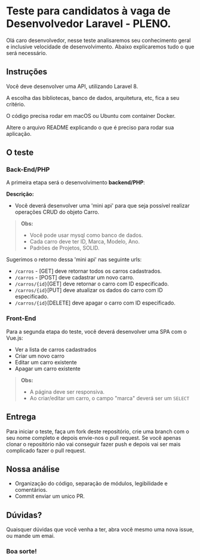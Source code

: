 # Teste para candidatos à vaga de Desenvolvedor Laravel - PLENO.

Olá caro desenvolvedor, nesse teste analisaremos seu conhecimento geral e inclusive velocidade de desenvolvimento. Abaixo explicaremos tudo o que será necessário.

## Instruções

Você deve desenvolver uma API, utilizando Laravel 8.


A escolha das bibliotecas, banco de dados, arquitetura, etc, fica a seu critério.

O código precisa rodar em macOS ou Ubuntu com container Docker.

Altere o arquivo README explicando o que é preciso para rodar sua aplicação.

O teste
--------

### Back-End/PHP

A primeira etapa será o desenvolvimento **backend/PHP**:

**Descrição:**

- Você deverá desenvolver uma 'mini api' para que seja possível realizar operações CRUD do objeto Carro.

> **Obs:**
> - Você pode usar mysql como banco de dados.
> - Cada carro deve ter ID, Marca, Modelo, Ano.
> - Padrões de Projetos, SOLID.

Sugerimos o retorno dessa 'mini api' nas seguinte urls:

 - `/carros` - [GET] deve retornar todos os carros cadastrados.
 - `/carros` - [POST] deve cadastrar um novo carro.
 - `/carros/{id}`[GET] deve retornar o carro com ID especificado.
 - `/carros/{id}`[PUT] deve atualizar os dados do carro com ID especificado.
 - `/carros/{id}`[DELETE] deve apagar o carro com ID especificado.
 

### Front-End

Para a segunda etapa do teste, você deverá desenvolver uma SPA com o Vue.js:

- Ver a lista de carros cadastrados
- Criar um novo carro
- Editar um carro existente
- Apagar um carro existente

> **Obs:**
> - A página deve ser responsiva.
> - Ao criar/editar um carro, o campo "marca" deverá ser um `SELECT`


## Entrega

Para iniciar o teste, faça um fork deste repositório, crie uma branch com o seu nome completo e depois envie-nos o pull request.
Se você apenas clonar o repositório não vai conseguir fazer push e depois vai ser mais complicado fazer o pull request.


## Nossa análise

- Organização do código, separação de módulos, legibilidade e comentários.
- Commit enviar um unico PR.


## Dúvidas?

Quaisquer dúvidas que você venha a ter, abra você mesmo uma nova issue, ou mande um emai.

### Boa sorte!
